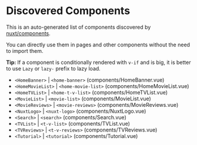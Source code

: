 # Discovered Components

This is an auto-generated list of components discovered by [nuxt/components](https://github.com/nuxt/components).

You can directly use them in pages and other components without the need to import them.

**Tip:** If a component is conditionally rendered with `v-if` and is big, it is better to use `Lazy` or `lazy-` prefix to lazy load.

- `<HomeBanner>` | `<home-banner>` (components/HomeBanner.vue)
- `<HomeMovieList>` | `<home-movie-list>` (components/HomeMovieList.vue)
- `<HomeTVList>` | `<home-t-v-list>` (components/HomeTVList.vue)
- `<MovieList>` | `<movie-list>` (components/MovieList.vue)
- `<MovieReviews>` | `<movie-reviews>` (components/MovieReviews.vue)
- `<NuxtLogo>` | `<nuxt-logo>` (components/NuxtLogo.vue)
- `<Search>` | `<search>` (components/Search.vue)
- `<TVList>` | `<t-v-list>` (components/TVList.vue)
- `<TVReviews>` | `<t-v-reviews>` (components/TVReviews.vue)
- `<Tutorial>` | `<tutorial>` (components/Tutorial.vue)
